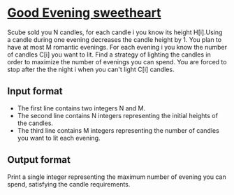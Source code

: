 # [Good Evening sweetheart][link]

Scube sold you N candles, for each candle i you know its height H[i]​. ​Using a candle during one evening decreases the candle height by 1. You plan to have at most M romantic evenings. For each evening i you know the number of candles C[i] you want to lit. Find a strategy of lighting the candles in order to maximize the number of evenings you can spend. You are forced to stop after the the night i when you can't light C[i] candles.

## Input format

- The first line contains two integers N and M.
- The second line contains N integers representing the initial heights of the candles.
- The third line contains M integers representing the number of candles you want to lit each evening.

## Output format

Print a single integer representing the maximum number of evening you can spend, satisfying the candle requirements.

[link]: https://www.hackerearth.com/practice/data-structures/advanced-data-structures/segment-trees/practice-problems/algorithm/good-evening-sweetheart/
